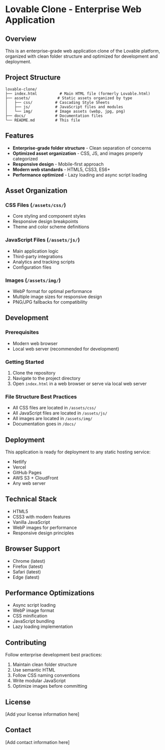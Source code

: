 # Lovable Clone - Enterprise Web Application

## Overview
This is an enterprise-grade web application clone of the Lovable platform, organized with clean folder structure and optimized for development and deployment.

## Project Structure

```
lovable-clone/
├── index.html          # Main HTML file (formerly Lovable.html)
├── assets/            # Static assets organized by type
│   ├── css/          # Cascading Style Sheets
│   ├── js/           # JavaScript files and modules
│   └── img/          # Image assets (webp, jpg, png)
├── docs/             # Documentation files
└── README.md         # This file
```

## Features
- **Enterprise-grade folder structure** - Clean separation of concerns
- **Optimized asset organization** - CSS, JS, and images properly categorized
- **Responsive design** - Mobile-first approach
- **Modern web standards** - HTML5, CSS3, ES6+
- **Performance optimized** - Lazy loading and async script loading

## Asset Organization

### CSS Files (`/assets/css/`)
- Core styling and component styles
- Responsive design breakpoints
- Theme and color scheme definitions

### JavaScript Files (`/assets/js/`)
- Main application logic
- Third-party integrations
- Analytics and tracking scripts
- Configuration files

### Images (`/assets/img/`)
- WebP format for optimal performance
- Multiple image sizes for responsive design
- PNG/JPG fallbacks for compatibility

## Development

### Prerequisites
- Modern web browser
- Local web server (recommended for development)

### Getting Started
1. Clone the repository
2. Navigate to the project directory
3. Open `index.html` in a web browser or serve via local web server

### File Structure Best Practices
- All CSS files are located in `/assets/css/`
- All JavaScript files are located in `/assets/js/`
- All images are located in `/assets/img/`
- Documentation goes in `/docs/`

## Deployment
This application is ready for deployment to any static hosting service:
- Netlify
- Vercel
- GitHub Pages
- AWS S3 + CloudFront
- Any web server

## Technical Stack
- HTML5
- CSS3 with modern features
- Vanilla JavaScript
- WebP images for performance
- Responsive design principles

## Browser Support
- Chrome (latest)
- Firefox (latest)
- Safari (latest)
- Edge (latest)

## Performance Optimizations
- Async script loading
- WebP image format
- CSS minification
- JavaScript bundling
- Lazy loading implementation

## Contributing
Follow enterprise development best practices:
1. Maintain clean folder structure
2. Use semantic HTML
3. Follow CSS naming conventions
4. Write modular JavaScript
5. Optimize images before committing

## License
[Add your license information here]

## Contact
[Add contact information here]
